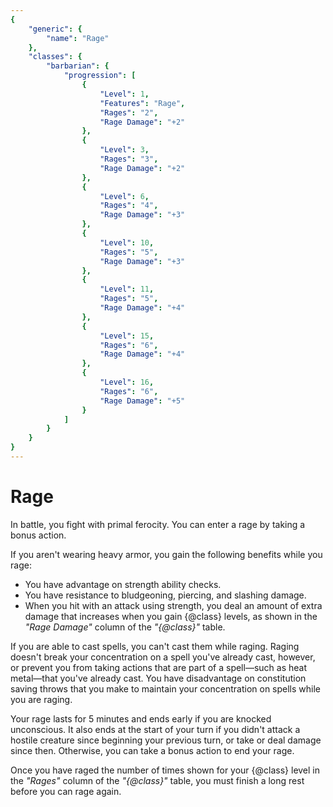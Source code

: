 ```yaml
---
{
	"generic": {
		"name": "Rage"
	},
	"classes": {
		"barbarian": {
			"progression": [
				{
					"Level": 1,
					"Features": "Rage",
					"Rages": "2",
					"Rage Damage": "+2"
				},
				{
					"Level": 3,
					"Rages": "3",
					"Rage Damage": "+2"
				},
				{
					"Level": 6,
					"Rages": "4",
					"Rage Damage": "+3"
				},
				{
					"Level": 10,
					"Rages": "5",
					"Rage Damage": "+3"
				},
				{
					"Level": 11,
					"Rages": "5",
					"Rage Damage": "+4"
				},
				{
					"Level": 15,
					"Rages": "6",
					"Rage Damage": "+4"
				},
				{
					"Level": 16,
					"Rages": "6",
					"Rage Damage": "+5"
				}
			]
		}
	}
}
---
```

# Rage
In battle, you fight with primal ferocity.
You can enter a rage by taking a bonus action.

If you aren't wearing heavy armor, you gain the following benefits while you rage:
- You have advantage on strength ability checks.
- You have resistance to bludgeoning, piercing, and slashing damage.
- When you hit with an attack using strength, you deal an amount of extra damage that increases when you gain {@class} levels, as shown in the *"Rage Damage"* column of the *"{@class}"* table.

If you are able to cast spells, you can't cast them while raging.
Raging doesn't break your concentration on a spell you've already cast, however, or prevent you from taking actions that are part of a spell&mdash;such as heat metal&mdash;that you've already cast.
You have disadvantage on constitution saving throws that you make to maintain your concentration on spells while you are raging.

Your rage lasts for 5 minutes and ends early if you are knocked unconscious.
It also ends at the start of your turn if you didn't attack a hostile creature since beginning your previous turn, or take or deal damage since then.
Otherwise, you can take a bonus action to end your rage.

Once you have raged the number of times shown for your {@class} level in the *"Rages"* column of the *"{@class}"* table, you must finish a long rest before you can rage again.
